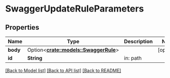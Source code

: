 # SwaggerUpdateRuleParameters

## Properties

Name | Type | Description | Notes
------------ | ------------- | ------------- | -------------
**body** | Option<[**crate::models::SwaggerRule**](swaggerRule.md)> |  | [optional]
**id** | **String** | in: path | 

[[Back to Model list]](../README.md#documentation-for-models) [[Back to API list]](../README.md#documentation-for-api-endpoints) [[Back to README]](../README.md)


